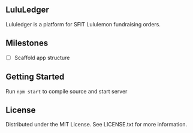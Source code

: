 

## LuluLedger

Lululedger is a platform for SFIT Lululemon fundraising orders.


## Milestones

- [ ] Scaffold app structure

## Getting Started

Run `npm start` to compile source and start server

## License

Distributed under the MIT License. See LICENSE.txt for more information.

